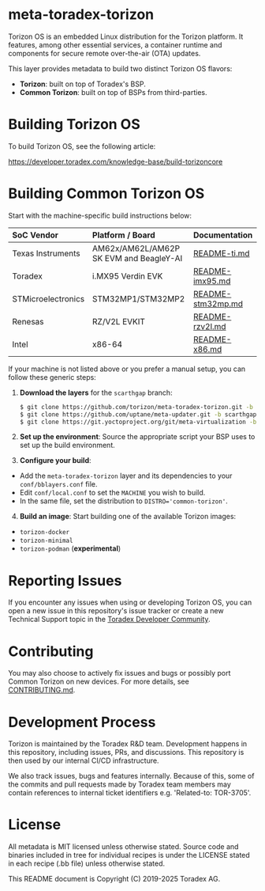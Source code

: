 meta-toradex-torizon
====================
Torizon OS is an embedded Linux distribution for the Torizon platform. It
features, among other essential services, a container runtime and components
for secure remote over-the-air (OTA) updates.

This layer provides metadata to build two distinct Torizon OS flavors:
- **Torizon**: built on top of Toradex's BSP.
- **Common Torizon**: built on top of BSPs from third-parties.

Building Torizon OS
===================
To build Torizon OS, see the following article:

https://developer.toradex.com/knowledge-base/build-torizoncore

Building Common Torizon OS
==========================
Start with the machine-specific build instructions below:

| SoC Vendor         | Platform / Board                            | Documentation                                |
| :----------------- | :------------------------------------------ | :------------------------------------------- |
| Texas Instruments  | AM62x/AM62L/AM62P SK EVM and BeagleY-AI     | [README-ti.md](./docs/README-ti.md)          |
| Toradex            | i.MX95 Verdin EVK                           | [README-imx95.md](./docs/README-imx95.md)    |
| STMicroelectronics | STM32MP1/STM32MP2                           | [README-stm32mp.md](./docs/README-stm32mp.md)|
| Renesas            | RZ/V2L EVKIT                                | [README-rzv2l.md](./docs/README-rzv2l.md)    |
| Intel              | x86-64                                      | [README-x86.md](./docs/README-x86.md)        |

If your machine is not listed above or you prefer a manual setup, you can follow these generic steps:

1. **Download the layers** for the `scarthgap` branch:

    ```bash
    $ git clone https://github.com/torizon/meta-toradex-torizon.git -b scarthgap-7.x.y
    $ git clone https://github.com/uptane/meta-updater.git -b scarthgap
    $ git clone https://git.yoctoproject.org/git/meta-virtualization -b scarthgap
    ```

2. **Set up the environment**: Source the appropriate script your BSP uses to set up the build environment.
3. **Configure your build**:

- Add the `meta-toradex-torizon` layer and its dependencies to your `conf/bblayers.conf` file.
- Edit `conf/local.conf` to set the `MACHINE` you wish to build.
- In the same file, set the distribution to `DISTRO='common-torizon'`.

4. **Build an image**: Start building one of the available Torizon images:

- `torizon-docker`
- `torizon-minimal`
- `torizon-podman` (**experimental**)

Reporting Issues
================
If you encounter any issues when using or developing Torizon OS, you can open a new issue in this repository's issue tracker or create a new Technical Support topic in the [Toradex Developer Community](https://community.toradex.com/).

Contributing
============
You may also choose to actively fix issues and bugs or possibly port Common Torizon on new devices. For more details, see [CONTRIBUTING.md](./docs/CONTRIBUTING.md).

Development Process
===================
Torizon is maintained by the Toradex R&D team. Development happens in this repository, including issues, PRs, and discussions. This repository is then used by our internal CI/CD infrastructure.

We also track issues, bugs and features internally. Because of this, some of the commits and pull requests made by Toradex team members may contain references to internal ticket identifiers e.g. 'Related-to: TOR-3705'.

License
=======
All metadata is MIT licensed unless otherwise stated. Source code and
binaries included in tree for individual recipes is under the LICENSE
stated in each recipe (.bb file) unless otherwise stated.

This README document is Copyright (C) 2019-2025 Toradex AG.
